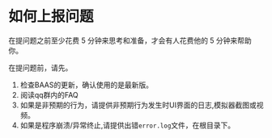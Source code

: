 # 如何上报问题

在提问题之前至少花费 5 分钟来思考和准备，才会有人花费他的 5 分钟来帮助你。

在提问题前，请先。

1. 检查BAAS的更新，确认使用的是最新版。
2. 阅读qq群内的FAQ
3. 如果是非预期的行为，请提供非预期行为发生时UI界面的日志,模拟器截图或视频。
4. 如果是程序崩溃/异常终止,请提供出错`error.log`文件，在根目录下。
